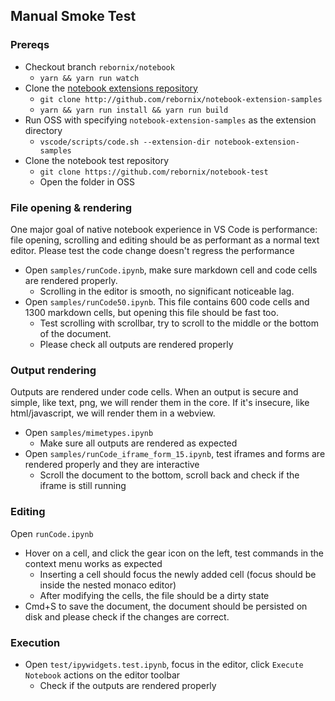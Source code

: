 ## Manual Smoke Test

### Prereqs

* Checkout branch `rebornix/notebook`
  * `yarn && yarn run watch`
* Clone the [notebook extensions repository](http://github.com/rebornix/notebook-extension-samples)
  * `git clone http://github.com/rebornix/notebook-extension-samples`
  * `yarn && yarn run install && yarn run build`
* Run OSS with specifying `notebook-extension-samples` as the extension directory
  * `vscode/scripts/code.sh --extension-dir notebook-extension-samples`
* Clone the notebook test repository
  * `git clone https://github.com/rebornix/notebook-test`
  * Open the folder in OSS  

### File opening & rendering

One major goal of native notebook experience in VS Code is performance: file opening, scrolling and editing should be as performant as a normal text editor. Please test the code change doesn't regress the performance

* Open `samples/runCode.ipynb`, make sure markdown cell and code cells are rendered properly.
  * Scrolling in the editor is smooth, no significant noticeable lag.
* Open `samples/runCode50.ipynb`. This file contains 600 code cells and 1300 markdown cells, but opening this file should be fast too.
  * Test scrolling with scrollbar, try to scroll to the middle or the bottom of the document.
  * Please check all outputs are rendered properly

### Output rendering

Outputs are rendered under code cells. When an output is secure and simple, like text, png, we will render them in the core. If it's insecure, like html/javascript, we will render them in a webview.

* Open `samples/mimetypes.ipynb`
  * Make sure all outputs are rendered as expected
* Open `samples/runCode_iframe_form_15.ipynb`, test iframes and forms are rendered properly and they are interactive
  * Scroll the document to the bottom, scroll back and check if the iframe is still running

### Editing

Open `runCode.ipynb`

* Hover on a cell, and click the gear icon on the left, test commands in the context menu works as expected
  * Inserting a cell should focus the newly added cell (focus should be inside the nested monaco editor)
  * After modifying the cells, the file should be a dirty state
* Cmd+S to save the document, the document should be persisted on disk and please check if the changes are correct.

### Execution

* Open `test/ipywidgets.test.ipynb`, focus in the editor, click `Execute Notebook` actions on the editor toolbar
  * Check if the outputs are rendered properly